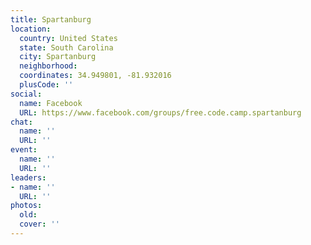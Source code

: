 ```yaml
---
title: Spartanburg
location:
  country: United States
  state: South Carolina
  city: Spartanburg
  neighborhood: 
  coordinates: 34.949801, -81.932016
  plusCode: ''
social:
  name: Facebook
  URL: https://www.facebook.com/groups/free.code.camp.spartanburg
chat:
  name: ''
  URL: ''
event:
  name: ''
  URL: ''
leaders:
- name: ''
  URL: ''
photos:
  old: 
  cover: ''
---
```

